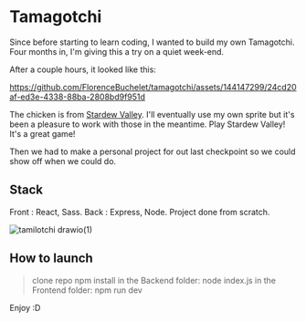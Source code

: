 # Tamagotchi

Since before starting to learn coding, I wanted to build my own Tamagotchi. 
Four months in, I'm giving this a try on a quiet week-end.

After a couple hours, it looked like this: 

https://github.com/FlorenceBuchelet/tamagotchi/assets/144147299/24cd20af-ed3e-4338-88ba-2808bd9f951d

The chicken is from [Stardew Valley](https://store.steampowered.com/app/413150/Stardew_Valley/). I'll eventually use my own sprite but it's been a pleasure to work with those in the meantime. Play Stardew Valley! It's a great game!

Then we had to make a personal project for out last checkpoint so we could show off when we could do.

## Stack

Front : React, Sass.
Back : Express, Node.
Project done from scratch.

![tamilotchi drawio(1)](https://github.com/FlorenceBuchelet/tamagotchi/assets/144147299/010fd996-80f6-426a-9b1b-b5e0fc614d0d)

## How to launch

> clone repo
> npm install
> in the Backend folder: node index.js
> in the Frontend folder: npm run dev

Enjoy :D
